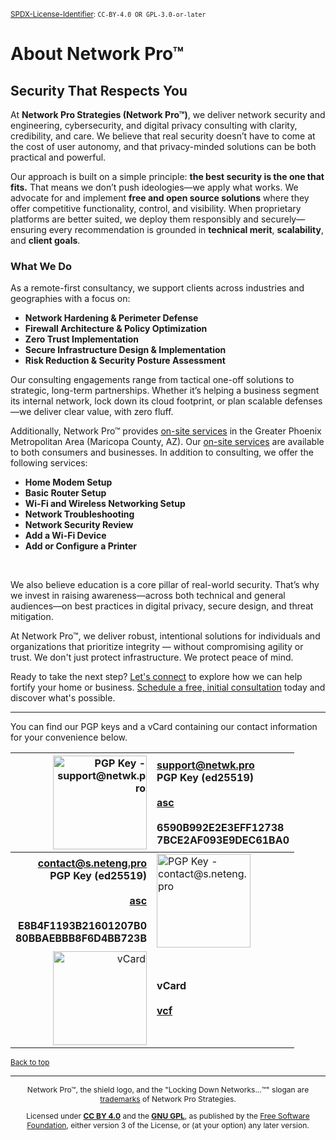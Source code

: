 <!-- =====================================================================
src/README.md

Copyright © 2025 Network Pro Strategies (Network Pro™)
SPDX-License-Identifier: CC-BY-4.0 OR GPL-3.0-or-later
This file is part of Network Pro.
====================================================================== -->

<sup>[SPDX-License-Identifier](https://spdx.dev/learn/handling-license-info/):
`CC-BY-4.0 OR GPL-3.0-or-later`</sup>

<a name="top"></a>

# About Network Pro&trade;

## Security That Respects You

At **Network Pro Strategies (Network Pro&trade;)**, we deliver network security
and engineering, cybersecurity, and digital privacy consulting with clarity,
credibility, and care. We believe that real security doesn’t have to come at the
cost of user autonomy, and that privacy-minded solutions can be both practical
and powerful.

Our approach is built on a simple principle: **the best security is the one that
fits.** That means we don’t push ideologies—we apply what works. We advocate for
and implement **free and open source solutions** where they offer competitive
functionality, control, and visibility. When proprietary platforms are better
suited, we deploy them responsibly and securely—ensuring every recommendation is
grounded in **technical merit**, **scalability**, and **client goals**.

### What We Do

As a remote-first consultancy, we support clients across industries and
geographies with a focus on:

- **Network Hardening & Perimeter Defense**
- **Firewall Architecture & Policy Optimization**
- **Zero Trust Implementation**
- **Secure Infrastructure Design & Implementation**
- **Risk Reduction & Security Posture Assessment**

Our consulting engagements range from tactical one-off solutions to strategic,
long-term partnerships. Whether it’s helping a business segment its internal
network, lock down its cloud footprint, or plan scalable defenses—we deliver
clear value, with zero fluff.

Additionally, Network Pro™ provides
[on-site services](https://netwk.pro/services) in the Greater Phoenix
Metropolitan Area (Maricopa County, AZ). Our
[on-site services](https://netwk.pro/services) are available to both consumers
and businesses. In addition to consulting, we offer the following services:

- **Home Modem Setup**
- **Basic Router Setup**
- **Wi-Fi and Wireless Networking Setup**
- **Network Troubleshooting**
- **Network Security Review**
- **Add a Wi-Fi Device**
- **Add or Configure a Printer**

&nbsp;

We also believe education is a core pillar of real-world security. That’s why we
invest in raising awareness—across both technical and general audiences—on best
practices in digital privacy, secure design, and threat mitigation.

At Network Pro™, we deliver robust, intentional solutions for individuals and
organizations that prioritize integrity — without compromising agility or trust.
We don't just protect infrastructure. We protect peace of mind.

Ready to take the next step? [Let's connect](https://netwk.pro/contact) to
explore how we can help fortify your home or business.
[Schedule a free, initial consultation](https://netwk.pro/consultation) today
and discover what's possible.

---

You can find our PGP keys and a vCard containing our contact information for
your convenience below.

|                                                                                                        <img decoding="async" loading="lazy" src="https://raw.githubusercontent.com/netwk-pro/netwk-pro.github.io/refs/heads/master/src/lib/img/qr/pgp-support.png" height="150px" width="150px" alt="PGP Key - support@netwk.pro"> | [support@netwk.pro](https://keys.openpgp.org/search?q=support%40netwk.pro)<br />PGP Key (ed25519)<br />&nbsp;<br /><a href="https://netwk.pro/pgp/support@netwk.pro.asc" type="application/pgp-keys" download target="_blank">asc</a><br />&nbsp;<br />6590B992E2E3EFF12738<br />7BCE2AF093E9DEC61BA0 |
| ---------------------------------------------------------------------------------------------------------------------------------------------------------------------------------------------------------------------------------------------------------------------------------------------------------------------------------: | :---------------------------------------------------------------------------------------------------------------------------------------------------------------------------------------------------------------------------------------------------------------------------------------------------- |
| **[contact@s.neteng.pro](https://keys.openpgp.org/search?q=contact%40s.neteng.pro)**<br />**PGP Key (ed25519)**<br />&nbsp;<br /><a href="https://netwk.pro/pgp/contact@s.neteng.pro.asc" type="application/pgp-keys" download target="_blank">**asc**</a><br />&nbsp;<br />**E8B4F1193B21601207B0**<br />**80BBAEBBB8F6D4BB723B** | <img decoding="async" loading="lazy" src="https://raw.githubusercontent.com/netwk-pro/netwk-pro.github.io/refs/heads/master/src/lib/img/qr/pgp-contact.png" height="150px" width="150px" alt="PGP Key - contact@s.neteng.pro">                                                                        |
|                                                                                                                                    <img decoding="async" loading="lazy" src="https://raw.githubusercontent.com/netwk-pro/netwk-pro.github.io/refs/heads/master/src/lib/img/qr/vcard.png" height="150px" width="150px" alt="vCard"> | **vCard**<br />&nbsp;<br /><a href="https://netwk.pro/bin/contact.vcf" type="text/vcard" download target="_blank">**vcf**</a>                                                                                                                                                                         |

<sub>[Back to top](#top)</sub>

---

<span style="font-size: 12px; text-align: center;">

<p>Network Pro&trade;, the shield logo, and the "Locking Down Networks...&trade;" slogan are <a href="https://docs.netwk.pro/legal/#trademark" target="_self">trademarks</a> of Network Pro Strategies.</p>

<p>Licensed under <a href="https://docs.netwk.pro/legal/#cc-by" target="_self"><strong>CC BY 4.0</strong></a> and the <a href="https://docs.netwk.pro/legal/#gnu-gpl" target="_self"><strong>GNU GPL</strong></a>, as published by the <a rel="noopener noreferrer" href="https://fsf.org" target="_blank">Free Software Foundation</a>, either version 3 of the License, or (at your option) any later version.</p>

</span>
